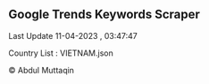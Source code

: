 

## Google Trends Keywords Scraper 
 
Last Update 11-04-2023 , 03:47:47

Country List :
VIETNAM.json



© Abdul Muttaqin 
